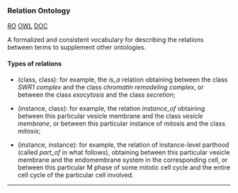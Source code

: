 ### Relation Ontology <a name="relation-ontology" />
[RO][RO] [OWL][RO-OWL] [DOC][RO-DOC]

A formalized and consistent vocabulary for describing the relations between terms to supplement other ontologies.

#### Types of relations
* (class, class): for example, the *is_a* relation obtaining between the class *SWR1 complex* and the class *chromatin remodeling complex*, or between the class *exocytosis* and the class *secretion*; 

* (instance, class): for example, the relation *instance_of* obtaining between this particular vesicle membrane and the class *vesicle membrane*, or between this particular instance of mitosis and the class *mitosis*; 

* (instance, instance): for example, the relation of instance-level parthood (called *part_of* in what follows), obtaining between this particular vesicle membrane and the endomembrane system in the corresponding cell, or between this particular M phase of some mitotic cell cycle and the entire cell cycle of the particular cell involved.

***

[RO]: https://github.com/oborel/obo-relations/
[RO-OWL]: http://purl.obolibrary.org/obo/ro.owl
[RO-DOC]: https://genomebiology.biomedcentral.com/articles/10.1186/gb-2005-6-5-r46

